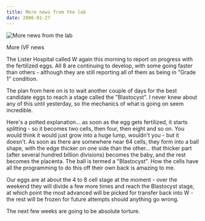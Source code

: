 ```yaml
---
title: More news from the lab
date: 2006-01-27
---
```


![More news from the lab](https://source.unsplash.com/di8ognBauG0/1600x900)

More IVF news 

The Lister Hospital called W again this morning to report on progress with the fertilized eggs. All 8 are continuing to develop, with some going faster than others - although they are still reporting all of them as being in "Grade 1" condition.

The plan from here on is to wait another couple of days for the best candidate eggs to reach a stage called the "Blastocyst". I never knew about any of this until yesterday, so the mechanics of what is going on seem incredible.

Here's a potted explanation... as soon as the egg gets fertilized, it starts splitting - so it becomes two cells, then four, then eight and so on. You would think it would just grow into a huge lump, wouldn't you - but it doesn't. As soon as there are somewhere near 64 cells, they form into a ball shape, with the edge thicker on one side than the other... that thicker part (after several hundred billion divisions) becomes the baby, and the rest becomes the placenta. The ball is termed a "Blastocyst". How the cells have all the programming to do this off their own back is amazing to me.

Our eggs are at about the 4 to 8 cell stage at the moment - over the weekend they will divide a few more times and reach the Blastocyst stage, at which point the most advanced will be picked for transfer back into W - the rest will be frozen for future attempts should anything go wrong.

The next few weeks are going to be absolute torture.